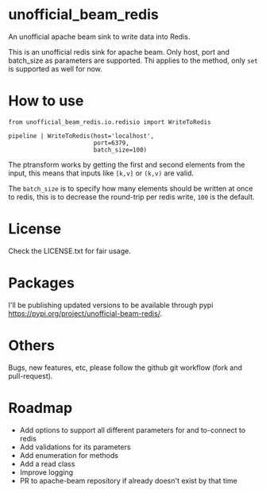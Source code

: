 # unofficial_beam_redis

An unofficial apache beam sink to write data into Redis.

This is an unofficial redis sink for apache beam. Only host,
port and batch_size as parameters are supported. Thi applies to the method, 
only `set` is supported as well for now.

# How to use

```
from unofficial_beam_redis.io.redisio import WriteToRedis

pipeline | WriteToRedis(host='localhost',
                        port=6379,
                        batch_size=100)

```

The ptransform works by getting the first and second elements from the input,
this means that inputs like `[k,v]` or `(k,v)` are valid.

The `batch_size` is to specify how many elements should be written at once to
redis, this is to decrease the round-trip per redis write, `100` is the default.

# License

Check the LICENSE.txt for fair usage. 

# Packages

I'll be publishing updated versions to be
available through pypi https://pypi.org/project/unofficial-beam-redis/.

# Others

Bugs, new features, etc, please follow the github git workflow 
(fork and pull-request).

# Roadmap

- Add options to support all different parameters for and to-connect to redis
- Add validations for its parameters
- Add enumeration for methods
- Add a read class
- Improve logging
- PR to apache-beam repository if already doesn't exist by that time